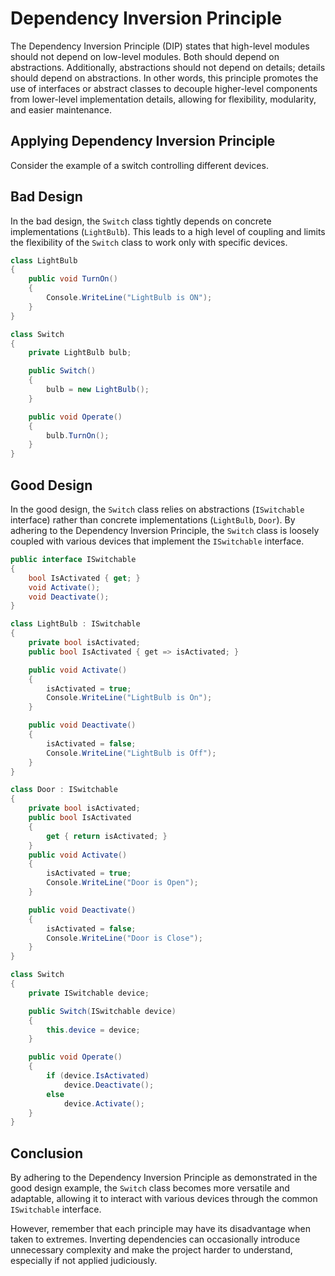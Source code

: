 # Dependency Inversion Principle

The Dependency Inversion Principle (DIP) states that high-level modules should not depend on low-level modules. Both should depend on abstractions. Additionally, abstractions should not depend on details; details should depend on abstractions. In other words, this principle promotes the use of interfaces or abstract classes to decouple higher-level components from lower-level implementation details, allowing for flexibility, modularity, and easier maintenance.

## Applying Dependency Inversion Principle
Consider the example of a switch controlling different devices.

## Bad Design

In the bad design, the `Switch` class tightly depends on concrete implementations (`LightBulb`). This leads to a high level of coupling and limits the flexibility of the `Switch` class to work only with specific devices.

```C#
class LightBulb
{
    public void TurnOn()
    {
        Console.WriteLine("LightBulb is ON");
    }
}

class Switch
{
    private LightBulb bulb;

    public Switch()
    {
        bulb = new LightBulb();
    }

    public void Operate()
    {
        bulb.TurnOn();
    }
}

```

## Good Design

In the good design, the `Switch` class relies on abstractions (`ISwitchable` interface) rather than concrete implementations (`LightBulb`, `Door`). By adhering to the Dependency Inversion Principle, the `Switch` class is loosely coupled with various devices that implement the `ISwitchable` interface.


```C#
public interface ISwitchable
{
    bool IsActivated { get; }
    void Activate();
    void Deactivate();
}

class LightBulb : ISwitchable
{
    private bool isActivated;
    public bool IsActivated { get => isActivated; }

    public void Activate()
    {
        isActivated = true;
        Console.WriteLine("LightBulb is On");
    }

    public void Deactivate()
    {
        isActivated = false;
        Console.WriteLine("LightBulb is Off");
    }
}

class Door : ISwitchable
{
    private bool isActivated;
    public bool IsActivated
    {
        get { return isActivated; }
    }
    public void Activate()
    {
        isActivated = true;
        Console.WriteLine("Door is Open");
    }

    public void Deactivate()
    {
        isActivated = false;
        Console.WriteLine("Door is Close");
    }
}

class Switch
{
    private ISwitchable device;

    public Switch(ISwitchable device)
    {
        this.device = device;
    }

    public void Operate()
    {
        if (device.IsActivated)
            device.Deactivate();
        else
            device.Activate();
    }
}

```

## Conclusion

By adhering to the Dependency Inversion Principle as demonstrated in the good design example, the `Switch` class becomes more versatile and adaptable, allowing it to interact with various devices through the common `ISwitchable` interface.

However, remember that each principle may have its disadvantage when taken to extremes. Inverting dependencies can occasionally introduce unnecessary complexity and make the project harder to understand, especially if not applied judiciously.
